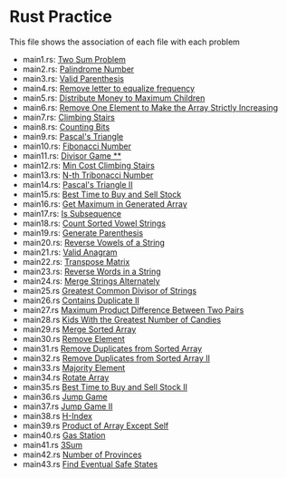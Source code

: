 # Rust Practice

This file shows the association of each file with each problem
- main1.rs: [Two Sum Problem](https://leetcode.com/problems/two-sum/)
- main2.rs: [Palindrome Number](https://leetcode.com/problems/palindrome-number/)
- main3.rs: [Valid Parenthesis](https://leetcode.com/problems/valid-parentheses/)
- main4.rs: [Remove letter to equalize frequency](https://leetcode.com/problems/remove-letter-to-equalize-frequency/)
- main5.rs: [Distribute Money to Maximum Children](https://leetcode.com/problems/distribute-money-to-maximum-children/)
- main6.rs: [Remove One Element to Make the Array Strictly Increasing](https://leetcode.com/problems/remove-one-element-to-make-the-array-strictly-increasing/)
- main7.rs: [Climbing Stairs](https://leetcode.com/problems/climbing-stairs/)
- main8.rs: [Counting Bits](https://leetcode.com/problems/counting-bits/)
- main9.rs: [Pascal's Triangle](https://leetcode.com/problems/pascals-triangle/)
- main10.rs: [Fibonacci Number](https://leetcode.com/problems/fibonacci-number/)
- main11.rs: [Divisor Game **](https://leetcode.com/problems/divisor-game/)
- main12.rs: [Min Cost Climbing Stairs](https://leetcode.com/problems/min-cost-climbing-stairs/)
- main13.rs: [N-th Tribonacci Number](https://leetcode.com/problems/n-th-tribonacci-number/)
- main14.rs: [Pascal's Triangle II](https://leetcode.com/problems/pascals-triangle-ii/)
- main15.rs: [Best Time to Buy and Sell Stock](https://leetcode.com/problems/best-time-to-buy-and-sell-stock/description/)
- main16.rs: [Get Maximum in Generated Array](https://leetcode.com/problems/get-maximum-in-generated-array/)
- main17.rs: [Is Subsequence](https://leetcode.com/problems/is-subsequence/)
- main18.rs: [Count Sorted Vowel Strings](https://leetcode.com/problems/count-sorted-vowel-strings/)
- main19.rs: [Generate Parenthesis](https://leetcode.com/problems/generate-parentheses/)
- main20.rs: [Reverse Vowels of a String](https://leetcode.com/problems/reverse-vowels-of-a-string/)
- main21.rs: [Valid Anagram](https://leetcode.com/problems/valid-anagram/)
- main22.rs: [Transpose Matrix](https://leetcode.com/problems/transpose-matrix/)
- main23.rs: [Reverse Words in a String](https://leetcode.com/problems/reverse-words-in-a-string/)
- main24.rs: [Merge Strings Alternately](https://leetcode.com/problems/merge-strings-alternately)
- main25.rs [Greatest Common Divisor of Strings](https://leetcode.com/problems/greatest-common-divisor-of-strings/)
- main26.rs [Contains Duplicate II](https://leetcode.com/problems/contains-duplicate-ii/)
- main27.rs [Maximum Product Difference Between Two Pairs](https://leetcode.com/problems/maximum-product-difference-between-two-pairs/)
- main28.rs [Kids With the Greatest Number of Candies](https://leetcode.com/problems/kids-with-the-greatest-number-of-candies/)
- main29.rs [Merge Sorted Array](https://leetcode.com/problems/merge-sorted-array/)
- main30.rs [Remove Element](https://leetcode.com/problems/remove-element/)
- main31.rs [Remove Duplicates from Sorted Array](https://leetcode.com/problems/remove-duplicates-from-sorted-array/)
- main32.rs [Remove Duplicates from Sorted Array II](https://leetcode.com/problems/remove-duplicates-from-sorted-array-ii/)
- main33.rs [Majority Element](https://leetcode.com/problems/majority-element/)
- main34.rs [Rotate Array](https://leetcode.com/problems/rotate-array/)
- main35.rs [Best Time to Buy and Sell Stock II](https://leetcode.com/problems/best-time-to-buy-and-sell-stock-ii/)
- main36.rs [Jump Game](https://leetcode.com/problems/jump-game/)
- main37.rs [Jump Game II](https://leetcode.com/problems/jump-game-ii/)
- main38.rs [H-Index](https://leetcode.com/problems/h-index/)
- main39.rs [Product of Array Except Self](https://leetcode.com/problems/product-of-array-except-self/)
- main40.rs [Gas Station](https://leetcode.com/problems/gas-station/)
- main41.rs [3Sum](https://leetcode.com/problems/3sum)
- main42.rs [Number of Provinces](https://leetcode.com/problems/number-of-provinces/)
- main43.rs [Find Eventual Safe States](https://leetcode.com/problems/find-eventual-safe-states/)
